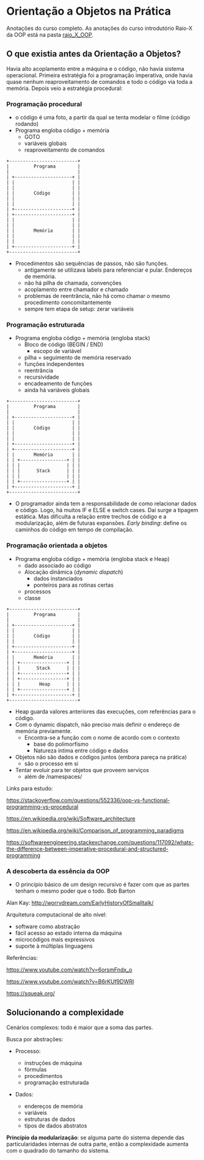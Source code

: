 # Orientação a Objetos na Prática

Anotações do curso completo. As anotações do curso introdutório Raio-X da OOP está na pasta [raio_X_OOP](raio_X_OOP).

## O que existia antes da Orientação a Objetos?

Havia alto acoplamento entre a máquina e o código, não havia sistema operacional. Primeira estratégia foi a programação imperativa, onde havia quase nenhum reaproveitamento de comandos e todo o código via toda a memória. Depois veio a estratégia procedural:

### Programação procedural

- o código é uma foto, a partir da qual se tenta modelar o filme (código rodando)
- Programa engloba código + memória
    - GOTO
    - variáveis globais
    - reaproveitamento de comandos

```text
+-------------------------+
|         Programa        |
|                         |
| +---------------------+ |
| |                     | |
| |                     | |
| |       Código        | |
| |                     | |
| |                     | |
| +---------------------+ |
| +---------------------+ |
| |                     | |
| |                     | |
| |       Memória       | |
| |                     | |
| |                     | |
| +---------------------+ |
+-------------------------+
```
       
- Procedimentos são sequências de passos, não são funções.
    - antigamente se utilizava labels para referenciar e pular. Endereços de memória.
    - não há pilha de chamada, convenções
    - acoplamento entre chamador e chamado
    - problemas de reentrância, não há como chamar o mesmo procedimento concomitantemente
    - sempre tem etapa de setup: zerar variáveis
    
### Programação estruturada

- Programa engloba código + memória (engloba stack)
    - Bloco de código (BEGIN / END)
        - escopo de variável
    - pilha = seguimento de memória reservado
    - funções independentes
    - reentrância
    - recursividade
    - encadeamento de funções
    - ainda há variáveis globais

```text
+-------------------------+
|         Programa        |
|                         |
| +---------------------+ |
| |                     | |
| |       Código        | |
| |                     | |
| |                     | |
| +---------------------+ |
| +---------------------+ |
| |       Memória       | |
| | +-----------------+ | |
| | |                 | | |
| | |      Stack      | | |
| | |                 | | |
| | +-----------------+ | |
| +---------------------+ |
+-------------------------+
```
        
- O programador ainda tem a responsabilidade de como relacionar dados e código. Logo, há muitos IF e ELSE e switch cases. Daí surge a tipagem estática. Mas dificulta a relação entre trechos de código e a modularização, além de futuras expansões. *Early binding*: define os caminhos do código em tempo de compilação. 
        
### Programação orientada a objetos       

- Programa engloba código + memória (engloba stack e Heap)
    - dado associado ao código
    - Alocação dinâmica (*dynamic dispatch*)
        - dados instanciados
        - ponteiros para as rotinas certas        
    - processos
    - classe

```text
+-------------------------+
|         Programa        |
|                         |
| +---------------------+ |
| |                     | |
| |       Código        | |
| |                     | |
| +---------------------+ |
| +---------------------+ |
| |       Memória       | |
| | +-----------------+ | |
| | |      Stack      | | |
| | +-----------------+ | |
| | +-----------------+ | |
| | |       Heap      | | |
| | +-----------------+ | |
| +---------------------+ |
+-------------------------+
```
       
- Heap guarda valores anteriores das execuções, com referências para o código.
- Com o dynamic dispatch, não preciso mais definir o endereço de memória previamente.
    - Encontra-se a função com o nome de acordo com o contexto
      - base do polimorfismo
      - Natureza íntima entre código e dados
- Objetos não são dados e códigos juntos (embora pareça na prática)
    - são o processo em si
- Tentar evoluir para ter objetos que proveem serviços
    - além de /namespaces/

 Links para estudo:
 
 https://stackoverflow.com/questions/552336/oop-vs-functional-programming-vs-procedural
 
 https://en.wikipedia.org/wiki/Software_architecture
 
 https://en.wikipedia.org/wiki/Comparison_of_programming_paradigms
 
 https://softwareengineering.stackexchange.com/questions/117092/whats-the-difference-between-imperative-procedural-and-structured-programming
 

### A descoberta da essência da OOP

- O princípio básico de um design recursivo é fazer com que as partes tenham o mesmo poder que o todo. Bob Barton

Alan Kay:  http://worrydream.com/EarlyHistoryOfSmalltalk/

Arquitetura computacional de alto nível:

- software como abstração
- fácil acesso ao estado interna da máquina
- microcódigos mais expressivos
- suporte à múltiplas linguagens         

Referências:

https://www.youtube.com/watch?v=6orsmFndx_o

https://www.youtube.com/watch?v=B6rKUf9DWRI

https://squeak.org/

## Solucionando a complexidade

Cenários complexos: todo é maior que a soma das partes.

Busca por abstrações:

- Processo:
    - instruções de máquina
    - fórmulas
    - procedimentos
    - programação estruturada
    
- Dados:
    - endereços de memória
    - variáveis
    - estruturas de dados
    - tipos de dados abstratos
    
**Princípio da modularização**: se alguma parte do sistema depende das particularidades internas de outra parte, então a complexidade aumenta com o quadrado do tamanho do sistema. 
